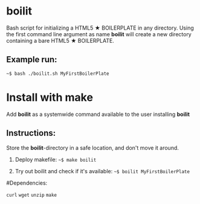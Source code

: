 # boilit
Bash script for initializing a HTML5 ★ BOILERPLATE in any directory.
Using the first command line argument as name **boilit** will create a new directory containing a bare HTML5 ★ BOILERPLATE.

## Example run:
  `~$ bash ./boilit.sh MyFirstBoilerPlate`

# Install with make
Add **boilit** as a systemwide command available to the user installing **boilit**

## Instructions:

Store the **boilit**-directory in a safe location, and don't move it around.

1. Deploy makefile:
  `~$ make boilit`

2. Try out boilit and check if it's available:
  `~$ boilit MyFirstBoilerPlate`

#Dependencies: 

`curl` `wget` `unzip` `make`
